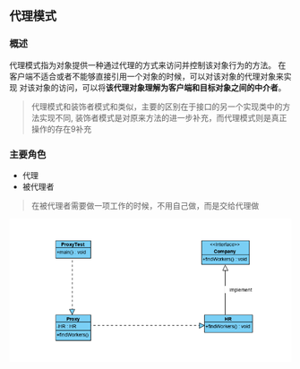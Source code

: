 ## 代理模式
### 概述
代理模式指为对象提供一种通过代理的方式来访问并控制该对象行为的方法。
在客户端不适合或者不能够直接引用一个对象的时候，可以对该对象的代理对象来实现
对该对象的访问，可以将**该代理对象理解为客户端和目标对象之间的中介者**。

>代理模式和装饰者模式和类似，主要的区别在于接口的另一个实现类中的方法实现不同,
装饰者模式是对原来方法的进一步补充，而代理模式则是真正操作的存在9补充

### 主要角色
- 代理 
- 被代理者

>在被代理者需要做一项工作的时候，不用自己做，而是交给代理做

![](.README_images/928c01ad.png)